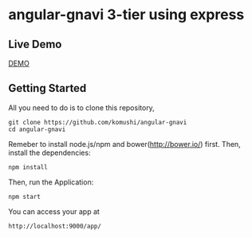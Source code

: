 # angular-gnavi 3-tier using express

## Live Demo
[DEMO](http://angular-gnavi-express.herokuapp.com/)

## Getting Started

All you need to do is to clone this repository,


```
git clone https://github.com/komushi/angular-gnavi
cd angular-gnavi
```
Remeber to install node.js/npm and bower(http://bower.io/) first.
Then, install the dependencies:

```
npm install
```

Then, run the Application:

```
npm start
```

You can access your app at 

```
http://localhost:9000/app/
```
